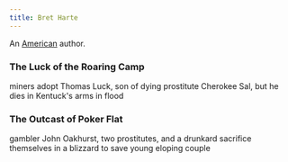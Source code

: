 ```yaml
---
title: Bret Harte
---
```


An [American](../index.html) author.

### The Luck of the Roaring Camp

miners adopt Thomas Luck, son of dying prostitute Cherokee Sal, but he dies in Kentuck's arms in flood

### The Outcast of Poker Flat

gambler John Oakhurst, two prostitutes, and a drunkard sacrifice themselves in a blizzard to save young eloping couple
